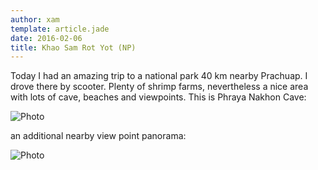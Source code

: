 ```yaml
---
author: xam
template: article.jade
date: 2016-02-06
title: Khao Sam Rot Yot (NP)
---
```


Today I had an amazing trip to a national park 40 km nearby Prachuap. I drove there by scooter. Plenty of shrimp farms, nevertheless a nice area with lots of cave, beaches and viewpoints. This is Phraya Nakhon Cave:

![Photo](https://dl.dropboxusercontent.com/u/53826890/IMAG0460-1024x577.jpg)

an additional nearby view point panorama:

![Photo](https://dl.dropboxusercontent.com/u/53826890/IMAG0444-1280x183.jpg)